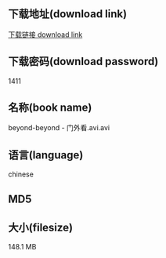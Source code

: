 ## 下载地址(download link)
[下载链接 download link](https://tutu365.netlify.app/?s=beyond-beyond+-+%E9%97%A8%E5%A4%96%E7%9C%8B.avi)

## 下载密码(download password)
1411

## 名称(book name)
beyond-beyond - 门外看.avi.avi

## 语言(language)
chinese

## MD5


## 大小(filesize)
148.1 MB
